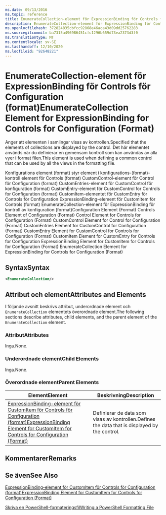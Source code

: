 ```yaml
---
ms.date: 09/13/2016
ms.topic: reference
title: EnumerateCollection-element för ExpressionBinding för Controls för Configuration (format)
description: EnumerateCollection-element för ExpressionBinding för Controls för Configuration (format)
ms.openlocfilehash: 372824835cbfcc92868e46aca43d09dd25762283
ms.sourcegitcommit: ba7315a496986451cfc1296b659d73ea2373d3f0
ms.translationtype: MT
ms.contentlocale: sv-SE
ms.lasthandoff: 12/10/2020
ms.locfileid: "92648221"
---
```

# <a name="enumeratecollection-element-for-expressionbinding-for-controls-for-configuration-format"></a><span data-ttu-id="c3ed0-103">EnumerateCollection-element för ExpressionBinding för Controls för Configuration (format)</span><span class="sxs-lookup"><span data-stu-id="c3ed0-103">EnumerateCollection Element for ExpressionBinding for Controls for Configuration (Format)</span></span>

<span data-ttu-id="c3ed0-104">Anger att elementen i samlingar visas av kontrollen.</span><span class="sxs-lookup"><span data-stu-id="c3ed0-104">Specified that the elements of collections are displayed by the control.</span></span> <span data-ttu-id="c3ed0-105">Det här elementet används när du definierar en gemensam kontroll som kan användas av alla vyer i format filen.</span><span class="sxs-lookup"><span data-stu-id="c3ed0-105">This element is used when defining a common control that can be used by all the views in the formatting file.</span></span>

<span data-ttu-id="c3ed0-106">Konfigurations element (format) styr element i konfigurations-(format)-kontroll element för Controls (format) CustomControl-element för Control för Configuration (format) CustomEntries-element för CustomControl för konfiguration (format) CustomEntry-element för CustomControl for Controls for Configuration (format) CustomItem-elementet för CustomEntry för Controls för Configuration ExpressionBinding-element för CustomItem för Controls (format) EnumerateCollection-element för ExpressionBinding för kontroll av konfiguration (format)</span><span class="sxs-lookup"><span data-stu-id="c3ed0-106">Configuration Element (Format) Controls Element of Configuration (Format) Control Element for Controls for Configuration (Format) CustomControl Element for Control for Configuration (Format) CustomEntries Element for CustomControl for Configuration (Format) CustomEntry Element for CustomControl for Controls for Configuration (Format) CustomItem Element for CustomEntry for Controls for Configuration ExpressionBinding Element for CustomItem for Controls for Configuration (Format) EnumerateCollection Element for ExpressionBinding for Controls for Configuration (Format)</span></span>

## <a name="syntax"></a><span data-ttu-id="c3ed0-107">Syntax</span><span class="sxs-lookup"><span data-stu-id="c3ed0-107">Syntax</span></span>

```xml
<EnumerateCollection/>
```

## <a name="attributes-and-elements"></a><span data-ttu-id="c3ed0-108">Attribut och element</span><span class="sxs-lookup"><span data-stu-id="c3ed0-108">Attributes and Elements</span></span>

<span data-ttu-id="c3ed0-109">I följande avsnitt beskrivs attribut, underordnade element och `EnumerateCollection` elementets överordnade element.</span><span class="sxs-lookup"><span data-stu-id="c3ed0-109">The following sections describe attributes, child elements, and the parent element of the `EnumerateCollection` element.</span></span>

### <a name="attributes"></a><span data-ttu-id="c3ed0-110">Attribut</span><span class="sxs-lookup"><span data-stu-id="c3ed0-110">Attributes</span></span>

<span data-ttu-id="c3ed0-111">Inga.</span><span class="sxs-lookup"><span data-stu-id="c3ed0-111">None.</span></span>

### <a name="child-elements"></a><span data-ttu-id="c3ed0-112">Underordnade element</span><span class="sxs-lookup"><span data-stu-id="c3ed0-112">Child Elements</span></span>

<span data-ttu-id="c3ed0-113">Inga.</span><span class="sxs-lookup"><span data-stu-id="c3ed0-113">None.</span></span>

### <a name="parent-elements"></a><span data-ttu-id="c3ed0-114">Överordnade element</span><span class="sxs-lookup"><span data-stu-id="c3ed0-114">Parent Elements</span></span>

|<span data-ttu-id="c3ed0-115">Element</span><span class="sxs-lookup"><span data-stu-id="c3ed0-115">Element</span></span>|<span data-ttu-id="c3ed0-116">Beskrivning</span><span class="sxs-lookup"><span data-stu-id="c3ed0-116">Description</span></span>|
|-------------|-----------------|
|[<span data-ttu-id="c3ed0-117">ExpressionBinding-element för CustomItem för Controls för Configuration (format)</span><span class="sxs-lookup"><span data-stu-id="c3ed0-117">ExpressionBinding Element for CustomItem for Controls for Configuration (Format)</span></span>](./expressionbinding-element-for-customitem-for-controls-for-configuration-format.md)|<span data-ttu-id="c3ed0-118">Definierar de data som visas av kontrollen.</span><span class="sxs-lookup"><span data-stu-id="c3ed0-118">Defines the data that is displayed by the control.</span></span>|

## <a name="remarks"></a><span data-ttu-id="c3ed0-119">Kommentarer</span><span class="sxs-lookup"><span data-stu-id="c3ed0-119">Remarks</span></span>

## <a name="see-also"></a><span data-ttu-id="c3ed0-120">Se även</span><span class="sxs-lookup"><span data-stu-id="c3ed0-120">See Also</span></span>

[<span data-ttu-id="c3ed0-121">ExpressionBinding-element för CustomItem för Controls för Configuration (format)</span><span class="sxs-lookup"><span data-stu-id="c3ed0-121">ExpressionBinding Element for CustomItem for Controls for Configuration (Format)</span></span>](./expressionbinding-element-for-customitem-for-controls-for-configuration-format.md)

[<span data-ttu-id="c3ed0-122">Skriva en PowerShell-formateringsfil</span><span class="sxs-lookup"><span data-stu-id="c3ed0-122">Writing a PowerShell Formatting File</span></span>](./writing-a-powershell-formatting-file.md)
